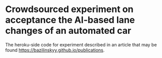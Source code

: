 # Crowdsourced experiment on acceptance the AI-based lane changes of an automated car

The heroku-side code for experiment described in an article that may be found https://bazilinskyy.github.io/publications.
